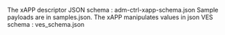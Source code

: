 The xAPP descriptor JSON schema : adm-ctrl-xapp-schema.json
Sample payloads are in samples.json. The xAPP manipulates values in json
VES schema : ves_schema.json
